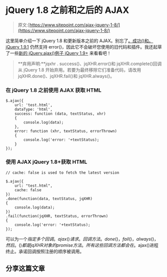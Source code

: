 # jQuery 1.8 之前和之后的 AJAX

> 原文:[https://www.sitepoint.com/ajax-jquery-1-8/](https://www.sitepoint.com/ajax-jquery-1-8/)

这里简单介绍一下 jQuery 1.8 和更新版本之前的 AJAX。别忘了[。成功()和。jQuery 1.9.1](http://www.jquery4u.com/?p=17011) 仍然支持 error()，因此它不会破坏您使用的旧代码和插件。我还起草了一些[新的 jQuery.ajax()例子 jQuery 1.9+](http://www.jquery4u.com/?p=17012) 来看看吧！

> **弃用声明:**jqxhr . success()、jqXHR.error()和 jqXHR.complete()回调从 jQuery 1.8 开始弃用。若要为最终移除它们准备代码，请改用 jqXHR.done()、jqXHR.fail()和 jqXHR.always()。

### 在 jQuery 1.8 之前使用 AJAX 获取 HTML

```
$.ajax({
    url: 'test.html',
    dataType: 'html',
    success: function (data, textStatus, xhr)
    {
        console.log(data);
    },
    error: function (xhr, textStatus, errorThrown)
    {
        console.log('error: '+textStatus);
    }
});
```

### 使用 AJAX jQuery 1.8+获取 HTML

```
// cache: false is used to fetch the latest version

$.ajax({
    url: "test.html",
    cache: false
})
.done(function(data, textStatus, jqXHR)
{
    console.log(data);
})
.fail(function(jqXHR, textStatus, errorThrown)
{
    console.log('error: '+textStatus);
});
```

可以为一个$指定多个回调。ajax()请求。回调方法。done()，fail()，always()，然后。()都是 jqXHR 对象的 promise 方法。所有这些回调方法都会在$。ajax()进程终止。承诺回调按照注册的顺序被调用。

## 分享这篇文章